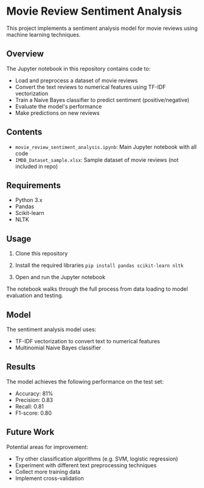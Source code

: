 # Movie Review Sentiment Analysis

This project implements a sentiment analysis model for movie reviews using machine learning techniques.

## Overview

The Jupyter notebook in this repository contains code to:

- Load and preprocess a dataset of movie reviews
- Convert the text reviews to numerical features using TF-IDF vectorization
- Train a Naive Bayes classifier to predict sentiment (positive/negative) 
- Evaluate the model's performance
- Make predictions on new reviews

## Contents

- `movie_review_sentiment_analysis.ipynb`: Main Jupyter notebook with all code
- `IMDB_Dataset_sample.xlsx`: Sample dataset of movie reviews (not included in repo)

## Requirements

- Python 3.x
- Pandas
- Scikit-learn
- NLTK

## Usage

1. Clone this repository
2. Install the required libraries      `pip install pandas scikit-learn nltk`

4. Open and run the Jupyter notebook

The notebook walks through the full process from data loading to model evaluation and testing.

## Model 

The sentiment analysis model uses:

- TF-IDF vectorization to convert text to numerical features
- Multinomial Naive Bayes classifier

## Results

The model achieves the following performance on the test set:

- Accuracy: 81%
- Precision: 0.83 
- Recall: 0.81
- F1-score: 0.80

## Future Work

Potential areas for improvement:
- Try other classification algorithms (e.g. SVM, logistic regression)
- Experiment with different text preprocessing techniques
- Collect more training data
- Implement cross-validation


